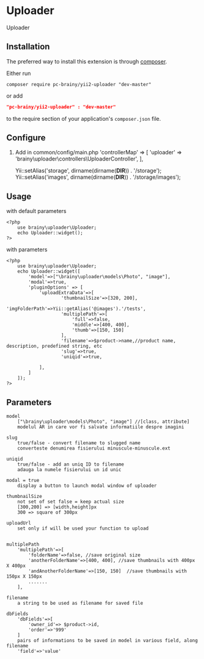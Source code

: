 # Uploader
Uploader

Installation
------------
The preferred way to install this extension is through [composer](http://getcomposer.org/download/).

Either run

```
composer require pc-brainy/yii2-uploader "dev-master"
```
or add

```json
"pc-brainy/yii2-uploader" : "dev-master"
```

to the require section of your application's `composer.json` file.    


Configure
-----

1. Add in common/config/main.php
    'controllerMap' => [
        'uploader' => 'brainy\uploader\controllers\UploaderController',
    ],

    Yii::setAlias('storage', dirname(dirname(__DIR__)) . '/storage');
    Yii::setAlias('images', dirname(dirname(__DIR__)) . '/storage/images');

Usage
-----

with default parameters
```
<?php
    use brainy\uploader\Uploader;
    echo Uploader::widget();
?>
```

with parameters
```
<?php
    use brainy\uploader\Uploader;
    echo Uploader::widget([
        'model'=>["\brainy\uploader\models\Photo", "image"],
        'modal'=>true,
        'pluginOptions' => [
            'uploadExtraData'=>[
                    'thumbnailSize'=>[320, 200],
                    'imgFolderPath'=>Yii::getAlias('@images').'/tests',
                    'multiplePath'=>[
                        'full'=>false,
                        'middle'=>[400, 400],
                        'thumb'=>[150, 150]
                    ],      
                    'filename'=>$product->name,//product name, description, predefined string, etc
                    'slug'=>true,
                    'uniqid'=>true,

            ],
        ]
    ]);
?>
```

Parameters
----------

```
model
    ["\brainy\uploader\models\Photo", "image"] //[class, attribute]
    modelul AR in care vor fi salvate informatiile despre imagini

slug
    true/false - convert filename to slugged name
    converteste denumirea fisierului minuscule-minuscule.ext

uniqid
    true/false - add an uniq ID to filename
    adauga la numele fisierului un id unic

modal = true
    display a button to launch modal window of uploader

thumbnailSize
    not set of set false = keep actual size
    [300,200] => [width,height]px
    300 => square of 300px

uploadUrl
    set only if will be used your function to upload


multiplePath
    'multiplePath'=>[
        'folderName'=>false, //save original size
        'anotherFolderName'=>[400, 400], //save thumbnails with 400px X 400px
        'andAnotherFolderName'=>[150, 150]  //save thumbnails with 150px X 150px
        .......
    ],

filename
    a string to be used as filename for saved file

dbFields
    'dbFields'=>[
        'owner_id'=> $product->id, 
        'order'=>'999'
    ]
    pairs of informations to be saved in model in various field, along filename
    'field'=>'value'


```

